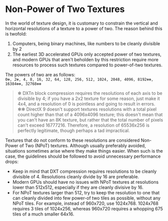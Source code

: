 # Non-Power of Two Textures

In the world of texture design, it is customary to constrain the vertical and horizontal resolutions of a texture to a power of two. The reason behind this is twofold: 
1. Computers, being binary machines, like numbers to be cleanly divisible by 2
2. The earliest 3D accelerated GPUs only accepted power of two textures, and modern GPUs that aren't beholden by this restriction require more resources to process such textures compared to power-of-two textures.

The powers of two are as follows:<br/>
`0✻, 2✻, 4, 8, 16, 32, 64, 128, 256, 512, 1024, 2048, 4096, 8192✻✻, 16384✻✻, 32768✻✻`
> ✻ DXTn block compression requires the resolutions of each axis to be divisible by 4; if you have a 2x2 texture for some reason, just make it 4x4, and a resolution of 0 is pointless and going to result in errors. <br/>
> ✻✻ DirectX 9 doesn't support textures resolutions with a total pixel count higher than that of a 4096x4096 texture; this doesn't mean that you can't have an 8K texture, but rather that the total number of pixels can't exceed 16777216. Therefore, a resolution of 
65536x256 is perfectly legitimate, though perhaps a tad impractical. 

Textures that do not conform to these resolutions are considered Non-Power of Two (NPoT) textures. 
Although usually preferably avoided, situations sometimes arise where they make things easier. When such is the case, the guidelines should be followed to avoid unnecessary performance drops: 
* Keep in mind that DXT compression requires resolutions to be cleanly divisible of 4. Resolutions cleanly divide by 16 are preferable. 
* Modern GPUs should have no issues with NPoT textures at resolutions lower than 512x512, especially if they are cleanly divisive by 16. 
* For NPoT textures larger than 512, try to keep the resolution to one that can cleanly divided into few power-of two tiles as possible, without any NPoT tiles. For example, instead of 960x720, use 1024x768. 1024x768 requires 3 tiles of 1024x256, whereas 960x720 requires a whopping 675 tiles of a much smaller 64x16. 
